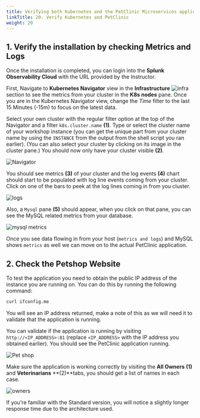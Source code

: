 ```yaml
---
title: Verifying both Kubernetes and the PetClinic Microservices application
linkTitle: 20. Verify Kubernetes and PetClinic
weight: 20
---
```


## 1. Verify the installation by checking Metrics and Logs

Once the installation is completed, you can login into the  **Splunk Observability Cloud** with the URL provided by the Instructor.

First, Navigate to **Kubernetes Navigator** view in the **Infrastructure** ![infra](../images/infra-icon.png?classes=inline&height=25px) section to see the metrics from your cluster in the **K8s nodes** pane. Once you are in the Kubernetes Navigator view, change the *Time* filter to the last 15 Minutes (-15m) to focus on the latest data.

Select your own cluster with the regular filter option at the top of the Navigator and a filter `k8s.cluster.name` **(1)**. Type or select the cluster name of your workshop instance (you can get the unique part from your cluster name by using the `INSTANCE` from the output from the shell script you ran earlier). (You can also select your cluster by clicking on its image in the cluster pane.)
You should now only have your cluster visible **(2)**.

![Navigator](../images/navigator.png)

You should see metrics **(3)** of your cluster and the log events **(4)** chart should start to be populated with log line events coming from your cluster. Click on one of the bars to peek at the log lines coming in from you cluster.

![logs](../images/k8s-peek-at-logs.png)

Also, a `Mysql` pane **(5)** should appear, when you click on that pane, you can see the MySQL related metrics from your database.

![mysql metrics](../images/mysql-metrics.png)

Once you see data flowing in from your host (`metrics and logs`) and MySQL shows `metrics` as well we can move on to the actual PetClinic application.

## 2. Check the Petshop Website

To test the application you need to obtain the public IP address of the instance you are running on. You can do this by running the following command:

```bash
curl ifconfig.me

```

You will see an IP address returned, make a note of this as we will need it to validate that the application is running.

You can validate if the application is running by visiting `http://<IP_ADDRESS>:81` (replace `<IP_ADDRESS>` with the IP address you obtained earlier). You should see the PetClinic application running.  

![Pet shop](../images/petclinic.png)

Make sure the application is working correctly by visiting the **All Owners** **(1)** and **Veterinarians**  **(2)**tabs, you should get a list of names in each case.

![owners](../images/pet-clininc-owners.png)

 If you're familiar with the Standard version, you will notice a slightly longer response time due to the architecture used.
